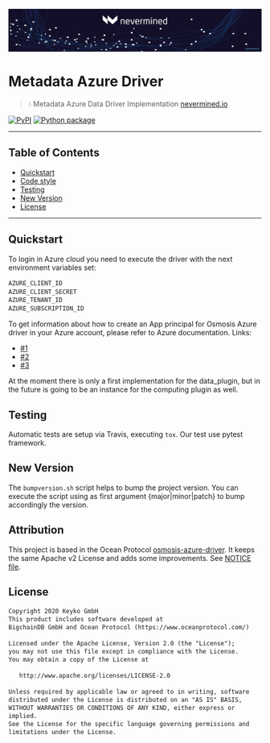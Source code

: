 [![banner](https://raw.githubusercontent.com/nevermined-io/assets/main/images/logo/banner_logo.png)](https://nevermined.io)

# Metadata Azure Driver

> 💧 Metadata Azure Data Driver Implementation
> [nevermined.io](https://nevermined.io)

[![PyPI](https://img.shields.io/pypi/v/nevermined-metadata-azure-driver.svg)](https://pypi.org/project/nevermined-metadata-azure-driver/)
[![Python package](https://github.com/nevermined-io/metadata-azure-driver/workflows/Python%20package/badge.svg)](https://github.com/nevermined-io/metadata-azure-driver/actions)

---
## Table of Contents

  - [Quickstart](#quickstart)
  - [Code style](#code-style)
  - [Testing](#testing)
  - [New Version](#new-version)
  - [License](#license)

---

## Quickstart

To login in Azure cloud you need to execute the driver with the next environment variables set:
```bash
AZURE_CLIENT_ID
AZURE_CLIENT_SECRET
AZURE_TENANT_ID
AZURE_SUBSCRIPTION_ID
```

To get information about how to create an App principal for Osmosis Azure driver in your Azure account, please
refer to Azure documentation. Links:
  - [#1](https://docs.microsoft.com/en-us/python/azure/python-sdk-azure-authenticate?view=azure-python)
  - [#2](https://docs.microsoft.com/en-us/cli/azure/create-an-azure-service-principal-azure-cli?toc=%2Fazure%2Fazure-resource-manager%2Ftoc.json&view=azure-cli-latest)
  - [#3](https://docs.microsoft.com/en-us/azure/azure-resource-manager/resource-group-create-service-principal-portal)


At the moment there is only a first implementation for the data_plugin, but in the future is going to be an instance 
for the computing plugin as well.

    
## Testing

Automatic tests are setup via Travis, executing `tox`.
Our test use pytest framework.

## New Version

The `bumpversion.sh` script helps to bump the project version. You can execute the script using as first argument {major|minor|patch} to bump accordingly the version.

## Attribution

This project is based in the Ocean Protocol [osmosis-azure-driver](https://github.com/oceanprotocol/osmosis-azure-driver).
It keeps the same Apache v2 License and adds some improvements. See [NOTICE file](NOTICE).

## License

```
Copyright 2020 Keyko GmbH
This product includes software developed at
BigchainDB GmbH and Ocean Protocol (https://www.oceanprotocol.com/)

Licensed under the Apache License, Version 2.0 (the "License");
you may not use this file except in compliance with the License.
You may obtain a copy of the License at

   http://www.apache.org/licenses/LICENSE-2.0

Unless required by applicable law or agreed to in writing, software
distributed under the License is distributed on an "AS IS" BASIS,
WITHOUT WARRANTIES OR CONDITIONS OF ANY KIND, either express or implied.
See the License for the specific language governing permissions and
limitations under the License.
```